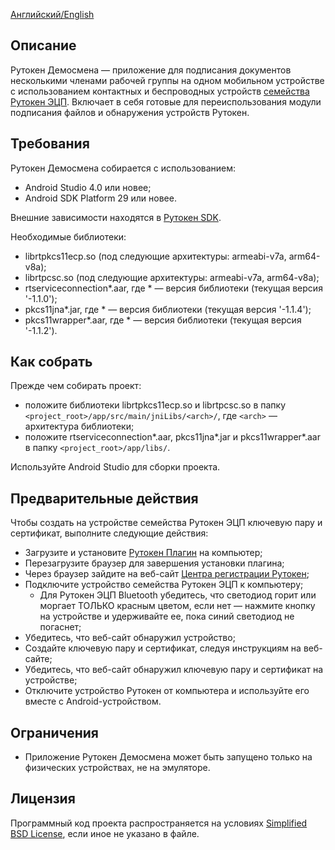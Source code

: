 [Английский/English](README.mdown) 

## Описание

Рутокен Демосмена — приложение для подписания документов несколькими членами рабочей группы на одном мобильном устройстве
с использованием контактных и беспроводных устройств [семейства Рутокен ЭЦП](https://www.rutoken.ru/products/all/rutoken-ecp/).
Включает в себя готовые для переиспользования модули подписания файлов и обнаружения устройств Рутокен.

## Требования

Рутокен Демосмена собирается с использованием:

* Android Studio 4.0 или новее;
* Android SDK Platform 29 или новее.

Внешние зависимости находятся в [Рутокен SDK](https://www.rutoken.ru/developers/sdk/).

Необходимые библиотеки:

* librtpkcs11ecp.so (под следующие архитектуры: armeabi-v7a, arm64-v8a);
* librtpcsc.so (под следующие архитектуры: armeabi-v7a, arm64-v8a);
* rtserviceconnection\*.aar, где \* — версия библиотеки (текущая версия '-1.1.0');
* pkcs11jna\*.jar, где \* — версия библиотеки (текущая версия '-1.1.4');
* pkcs11wrapper\*.aar, где \* — версия библиотеки (текущая версия '-1.1.2').

## Как собрать

Прежде чем собирать проект:

* положите библиотеки librtpkcs11ecp.so и librtpcsc.so в папку `<project_root>/app/src/main/jniLibs/<arch>/`, где `<arch>` — архитектура библиотеки;
* положите rtserviceconnection\*.aar, pkcs11jna\*.jar и pkcs11wrapper\*.aar в папку `<project_root>/app/libs/`.

Используйте Android Studio для сборки проекта.

## Предварительные действия

Чтобы создать на устройстве семейства Рутокен ЭЦП ключевую пару и сертификат, выполните следующие действия:

* Загрузите и установите [Рутокен Плагин](https://www.rutoken.ru/products/all/rutoken-plugin/) на компьютер;
* Перезагрузите браузер для завершения установки плагина;
* Через браузер зайдите на веб-сайт [Центра регистрации Рутокен](https://ra.rutoken.ru);
* Подключите устройство семейства Рутокен ЭЦП к компьютеру;
  * Для Рутокен ЭЦП Bluetooth убедитесь, что светодиод горит или моргает ТОЛЬКО красным цветом, если нет — нажмите кнопку на устройстве и удерживайте ее, пока синий светодиод не погаснет;
* Убедитесь, что веб-сайт обнаружил устройство;
* Создайте ключевую пару и сертификат, следуя инструкциям на веб-сайте;
* Убедитесь, что веб-сайт обнаружил ключевую пару и сертификат на устройстве;
* Отключите устройство Рутокен от компьютера и используйте его вместе с Android-устройством.


## Ограничения

* Приложение Рутокен Демосмена может быть запущено только на физических устройствах, не на эмуляторе.

## Лицензия

Программный код проекта распространяется на условиях [Simplified BSD License](LICENSE_RUS), если иное не указано в файле.
